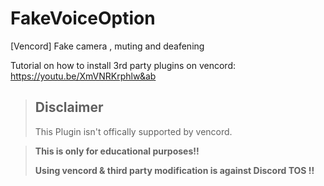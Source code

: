 # FakeVoiceOption
[Vencord] Fake camera , muting and deafening

Tutorial on how to install 3rd party plugins on vencord: https://youtu.be/XmVNRKrphlw&ab

> ## Disclaimer
>
> This Plugin isn't offically supported by vencord.

> **This is only for educational purposes!!**
>
>**Using vencord & third party modification is against Discord TOS !!**
